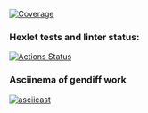[![Coverage](https://sonarcloud.io/api/project_badges/measure?project=p1anktongg_frontend-project-46&metric=coverage)](https://sonarcloud.io/summary/new_code?id=p1anktongg_frontend-project-46)
### Hexlet tests and linter status:
[![Actions Status](https://github.com/p1anktongg/frontend-project-46/actions/workflows/hexlet-check.yml/badge.svg)](https://github.com/p1anktongg/frontend-project-46/actions)

### Asciinema of gendiff work
[![asciicast](https://asciinema.org/a/MQhMOa4r5y5lYwx9JrnSvJrHx.svg)](https://asciinema.org/a/MQhMOa4r5y5lYwx9JrnSvJrHx) 

